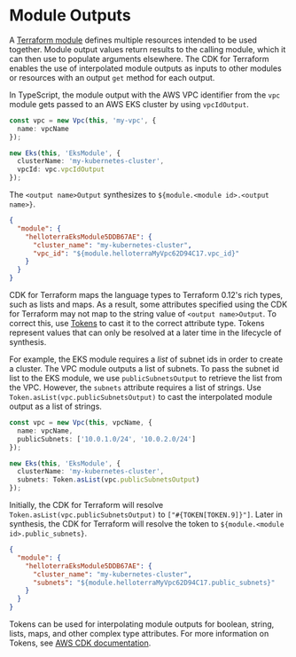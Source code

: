 # Module Outputs

A [Terraform module](https://www.terraform.io/docs/modules/index.html) defines multiple resources intended to be used together.
Module output values return results to the calling module, which it can then use to populate arguments elsewhere. The CDK
for Terraform enables the use of interpolated module outputs as inputs to other modules or resources with an output `get` method
for each output.

In TypeScript, the module output with the AWS VPC identifier from the `vpc` module gets passed to an AWS EKS cluster by
using `vpcIdOutput`.

```typescript
const vpc = new Vpc(this, 'my-vpc', {
  name: vpcName
});

new Eks(this, 'EksModule', {
  clusterName: 'my-kubernetes-cluster',
  vpcId: vpc.vpcIdOutput
});
```

The `<output name>Output` synthesizes to `${module.<module id>.<output name>}`.

```json
{
  "module": {
    "helloterraEksModule5DDB67AE": {
      "cluster_name": "my-kubernetes-cluster",
      "vpc_id": "${module.helloterraMyVpc62D94C17.vpc_id}"
    }
  }
}
```

CDK for Terraform maps the language types to Terraform 0.12's rich types, such as lists and maps.
As a result, some attributes specified using the CDK for Terraform may not map to the string value of
`<output name>Output`. To correct this, use [Tokens](https://docs.aws.amazon.com/cdk/latest/guide/tokens.html)
to cast it to the correct attribute type. Tokens represent values that can only be resolved at a later time
in the lifecycle of synthesis.

For example, the EKS module requires a *list* of subnet ids in order to create
a cluster. The VPC module outputs a list of subnets. To pass the subnet id list to the EKS module,
we use `publicSubnetsOutput` to retrieve the list from the VPC. However, the `subnets` attribute
requires a list of strings. Use `Token.asList(vpc.publicSubnetsOutput)` to cast the interpolated module
output as a list of strings.

```typescript
const vpc = new Vpc(this, vpcName, {
  name: vpcName,
  publicSubnets: ['10.0.1.0/24', '10.0.2.0/24']
});

new Eks(this, 'EksModule', {
  clusterName: 'my-kubernetes-cluster',
  subnets: Token.asList(vpc.publicSubnetsOutput)
});
```

Initially, the CDK for Terraform will resolve `Token.asList(vpc.publicSubnetsOutput)` to `["#{TOKEN[TOKEN.9]}"]`.
Later in synthesis, the CDK for Terraform will resolve the token to `${module.<module id>.public_subnets}`.

```json
{
  "module": {
    "helloterraEksModule5DDB67AE": {
      "cluster_name": "my-kubernetes-cluster",
      "subnets": "${module.helloterraMyVpc62D94C17.public_subnets}"
    }
  }
}
```

Tokens can be used for interpolating module outputs for boolean, string, lists, maps, and other complex type attributes.
For more information on Tokens, see [AWS CDK documentation](https://docs.aws.amazon.com/cdk/latest/guide/tokens.html).
